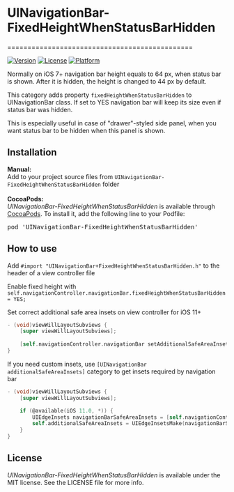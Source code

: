 # UINavigationBar-FixedHeightWhenStatusBarHidden
==============================================

[![Version](https://img.shields.io/cocoapods/v/UINavigationBar-FixedHeightWhenStatusBarHidden.svg?style=flat)](http://cocoapods.org/pods/UINavigationBar-FixedHeightWhenStatusBarHidden)
[![License](https://img.shields.io/cocoapods/l/UINavigationBar-FixedHeightWhenStatusBarHidden.svg?style=flat)](http://cocoapods.org/pods/UINavigationBar-FixedHeightWhenStatusBarHidden)
[![Platform](https://img.shields.io/cocoapods/p/UINavigationBar-FixedHeightWhenStatusBarHidden.svg?style=flat)](http://cocoapods.org/pods/UINavigationBar-FixedHeightWhenStatusBarHidden)

Normally on iOS 7+ navigation bar height equals to 64 px, when status bar is shown. After it is hidden, the height is changed to 44 px by default.

This category adds property `fixedHeightWhenStatusBarHidden` to UINavigationBar class. If set to YES navigation bar will keep its size even if status bar was hidden.

This is especially useful in case of "drawer"-styled side panel, when you want status bar to be hidden when this panel is shown.

## Installation

<b>Manual:</b>
<br>
Add to your project source files from `UINavigationBar-FixedHeightWhenStatusBarHidden` folder
<br>
<br>
<b>CocoaPods:</b>
<br>
<i>UINavigationBar-FixedHeightWhenStatusBarHidden</i> is available through [CocoaPods](http://cocoapods.org). To install
it, add the following line to your Podfile:
<pre>
pod 'UINavigationBar-FixedHeightWhenStatusBarHidden'
</pre>

## How to use

Add `#import "UINavigationBar+FixedHeightWhenStatusBarHidden.h"` to the header of a view controller file

Enable fixed height with `self.navigationController.navigationBar.fixedHeightWhenStatusBarHidden = YES;`

Set correct additional safe area insets on view controller for iOS 11+
```objective-c
- (void)viewWillLayoutSubviews {
	[super viewWillLayoutSubviews];
	
	[self.navigationController.navigationBar setAdditionalSafeAreaInsetsForViewController:self];	
}
```

If you need custom insets, use `[UINavigationBar additionalSafeAreaInsets]` category to get insets required by navigation bar

```objective-c
- (void)viewWillLayoutSubviews {
	[super viewWillLayoutSubviews];

	if (@available(iOS 11.0, *)) {
		UIEdgeInsets navigationBarSafeAreaInsets = [self.navigationController.navigationBar additionalSafeAreaInsets];
		self.additionalSafeAreaInsets = UIEdgeInsetsMake(navigationBarSafeAreaInsets.top + 20, 0, 0, 0);
	}
}
```

## License

<i>UINavigationBar-FixedHeightWhenStatusBarHidden</i> is available under the MIT license. See the LICENSE file for more info.
